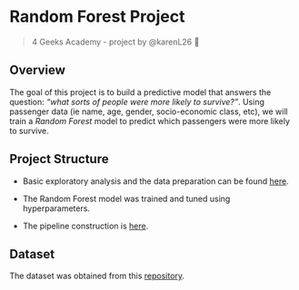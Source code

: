 # Random Forest Project
> 4 Geeks Academy - project by @karenL26 :elf:

## Overview
The goal of this project is to build a predictive model that answers the question: *“what sorts of people were more likely to survive?”*.
Using passenger data (ie name, age, gender, socio-economic class, etc), we will train a *Random Forest* model to predict which passengers were more likely to survive.

## Project Structure
- Basic exploratory analysis and the data preparation can be found [here](src/explore_rf.ipynb).

- The Random Forest model was trained and tuned using hyperparameters. 

- The pipeline construction is [here](src/app.py).

## Dataset
The dataset was obtained from this [repository](https://github.com/pcsanwald/kaggle-titanic/blob/master/train.csv).
